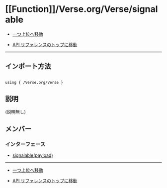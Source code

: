 # [[Function]]/Verse.org/Verse/signalable

- [一つ上位へ移動](../main.md)

- [API リファレンスのトップに移動](/main.md)

---

## インポート方法

```verse

using { /Verse.org/Verse }

```

## 説明

(説明無し)

## メンバー

### インターフェース

- [signalable(payload)](./I_signalable-lpar-payload-rpar-/main.md)

---

- [一つ上位へ移動](../main.md)

- [API リファレンスのトップに移動](/main.md)

